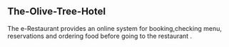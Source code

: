 ## The-Olive-Tree-Hotel ##
The e-Restaurant  provides an online system for booking,checking menu, reservations and ordering food before going to the restaurant .
